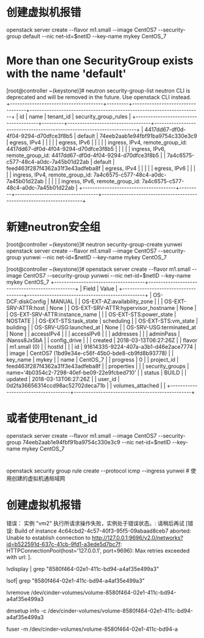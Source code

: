# 创建虚拟机报错

openstack server create --flavor m1.small --image CentOS7 --security-group default --nic net-id=$netID --key-name mykey CentOS_7

# More than one SecurityGroup exists with the name 'default'

[root@controller ~(keystone)]# neutron security-group-list
neutron CLI is deprecated and will be removed in the future. Use openstack CLI instead.
+--------------------------------------+---------+----------------------------------+----------------------------------------------------------------------+
| id                                   | name    | tenant_id                        | security_group_rules                                                 |
+--------------------------------------+---------+----------------------------------+----------------------------------------------------------------------+
| 4417dd67-df0d-4f04-9294-d70dfce3f8b5 | default | 74eeb2aab1e94fbf91ba9754c330e3c9 | egress, IPv4                                                         |
|                                      |         |                                  | egress, IPv6                                                         |
|                                      |         |                                  | ingress, IPv4, remote_group_id: 4417dd67-df0d-4f04-9294-d70dfce3f8b5 |
|                                      |         |                                  | ingress, IPv6, remote_group_id: 4417dd67-df0d-4f04-9294-d70dfce3f8b5 |
| 7a4c6575-c577-48c4-a0dc-7a45b01d22ab | default | feed463f287f4362a31f3e43adfeba8f | egress, IPv4                                                         |
|                                      |         |                                  | egress, IPv6                                                         |
|                                      |         |                                  | ingress, IPv4, remote_group_id: 7a4c6575-c577-48c4-a0dc-7a45b01d22ab |
|                                      |         |                                  | ingress, IPv6, remote_group_id: 7a4c6575-c577-48c4-a0dc-7a45b01d22ab |
+--------------------------------------+---------+----------------------------------+----------------------------------------------------------------------+

# 新建neutron安全组
[root@controller ~(keystone)]# neutron security-group-create yunwei
openstack server create --flavor m1.small --image CentOS7 --security-group yunwei --nic net-id=$netID --key-name mykey CentOS_7

[root@controller ~(keystone)]# openstack server create --flavor m1.small --image CentOS7 --security-group yunwei --nic net-id=$netID --key-name mykey CentOS_7
+-------------------------------------+------------------------------------------------+
| Field                               | Value                                          |
+-------------------------------------+------------------------------------------------+
| OS-DCF:diskConfig                   | MANUAL                                         |
| OS-EXT-AZ:availability_zone         |                                                |
| OS-EXT-SRV-ATTR:host                | None                                           |
| OS-EXT-SRV-ATTR:hypervisor_hostname | None                                           |
| OS-EXT-SRV-ATTR:instance_name       |                                                |
| OS-EXT-STS:power_state              | NOSTATE                                        |
| OS-EXT-STS:task_state               | scheduling                                     |
| OS-EXT-STS:vm_state                 | building                                       |
| OS-SRV-USG:launched_at              | None                                           |
| OS-SRV-USG:terminated_at            | None                                           |
| accessIPv4                          |                                                |
| accessIPv6                          |                                                |
| addresses                           |                                                |
| adminPass                           | iNanss8Jx5bA                                   |
| config_drive                        |                                                |
| created                             | 2018-03-13T06:27:26Z                           |
| flavor                              | m1.small (0)                                   |
| hostId                              |                                                |
| id                                  | 91614335-9224-407a-a3b1-d46e2ace7774           |
| image                               | CentOS7 (1bd9e34e-c56f-45b0-bde8-cb9fd8b93778) |
| key_name                            | mykey                                          |
| name                                | CentOS_7                                       |
| progress                            | 0                                              |
| project_id                          | feed463f287f4362a31f3e43adfeba8f               |
| properties                          |                                                |
| security_groups                     | name='4b0354c2-7298-40ef-be09-22e9fcbed710'    |
| status                              | BUILD                                          |
| updated                             | 2018-03-13T06:27:26Z                           |
| user_id                             | 0d2fa36656314ccd98ac52702deca71b               |
| volumes_attached                    |                                                |
+-------------------------------------+------------------------------------------------+
# 或者使用tenant_id

openstack server create --flavor m1.small --image CentOS7 --security-group 74eeb2aab1e94fbf91ba9754c330e3c9 --nic net-id=$netID --key-name mykey CentOS_7

#
openstack security group rule create --protocol icmp --ingress yunwei # 使用创建的虚拟机通局域网


# 创建虚拟机报错

错误： 实例 "vm2" 执行所请求操作失败，实例处于错误状态。: 请稍后再试 [错误: Build of instance 4c64cbd2-4c57-40f3-95f5-09abaad8ceb7 aborted: Unable to establish connection to http://127.0.0.1:9696/v2.0/networks?id=b522591d-637c-41cb-9fd1-a3ede5d7bc7f: HTTPConnectionPool(host='127.0.0.1', port=9696): Max retries exceeded with url: ].

lvdisplay | grep "8580f464-02e1-411c-bd94-a4af35e499a3"

lsof| grep "8580f464-02e1-411c-bd94-a4af35e499a3"

lvremove /dev/cinder-volumes/volume-8580f464-02e1-411c-bd94-a4af35e499a3

dmsetup info -c /dev/cinder-volumes/volume-8580f464-02e1-411c-bd94-a4af35e499a3

fuser -m /dev/cinder-volumes/volume-8580f464-02e1-411c-bd94-a
